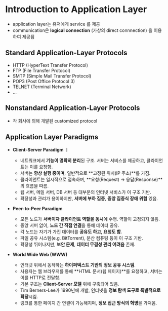 # Introduction to Application Layer

- application layer는 유저에게 service 를 제공
- communication은 **logical connection** (가상의 direct connnection) 을 이용하여 제공됨

## Standard Application-Layer Protocols

- HTTP (HyperText Transfer Protocol)
- FTP (File Transfer Protocol)
- SMTP (Simple Mail Transfer Protocol)
- POP3 (Post Office Protocol 3)
- TELNET (Terminal Network)
- ...

## Nonstandard Application-Layer Protocols

- 각 회사에 의해 개발된 customized protocol

## Application Layer Paradigms

- **Client-Server Paradigm**
  ㅣ

  - 네트워크에서 **기능이 명확히 분리**된 구조. 서버는 서비스를 제공하고, 클라이언트는 이를 요청함.
  - 서버는 **항상 실행 중이며**, 일반적으로 **고정된 위치(IP 주소)**를 가짐.
  - 클라이언트는 일시적으로 접속하며, **요청(Request) → 응답(Response)**의 흐름을 따름.
  - 웹 서버, 메일 서버, DB 서버 등 대부분의 인터넷 서비스가 이 구조 기반.
  - 확장성과 관리가 용이하지만, **서버에 부하 집중**, **중앙 집중식 장애 위험** 있음.

- **Peer-to-Peer Paradigm**

  - 모든 노드가 **서버이자 클라이언트 역할을 동시에** 수행. 역할이 고정되지 않음.
  - 중앙 서버 없이, **노드 간 직접 연결**을 통해 데이터 공유.
  - 각 노드는 자기가 가진 데이터를 **공유도 하고, 요청도 함**.
  - 파일 공유 시스템(e.g. BitTorrent), 분산 컴퓨팅 등이 이 구조 기반.
  - 확장성 뛰어나지만, **보안 문제**, **데이터 무결성 관리 어려움** 존재.

- **World Wide Web (WWW)**

  - 인터넷 위에서 동작하는 **하이퍼텍스트 기반의 정보 공유 시스템**.
  - 사용자는 웹 브라우저를 통해 **HTML 문서(웹 페이지)**를 요청하고, 서버는 이를 HTTP로 전달함.
  - 기본 구조는 **Client-Server 모델** 위에 구축되어 있음.
  - Tim Berners-Lee가 1990년에 개발, 인터넷을 **정보 탐색 도구로 폭발적으로 확장**시킴.
  - 링크를 통한 페이지 간 연결이 가능해지며, **정보 접근 방식의 혁명**을 가져옴.
